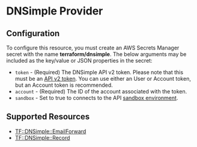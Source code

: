 # DNSimple Provider

## Configuration

To configure this resource, you must create an AWS Secrets Manager secret with the name **terraform/dnsimple**. The below arguments may be included as the key/value or JSON properties in the secret:

* `token` - (Required) The DNSimple API v2 token. Please note that this must be an [API v2 token](https://support.dnsimple.com/articles/api-access-token/). You can use either an User or Account token, but an Account token is recommended.
* `account` - (Required) The ID of the account associated with the token.
* `sandbox` - Set to true to connects to the API [sandbox environment](https://developer.dnsimple.com/sandbox/).


## Supported Resources

* [TF::DNSimple::EmailForward](../resources/dnsimple/TF-DNSimple-EmailForward/docs/README.md)
* [TF::DNSimple::Record](../resources/dnsimple/TF-DNSimple-Record/docs/README.md)